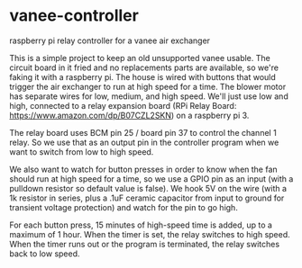 # vanee-controller
raspberry pi relay controller for a vanee air exchanger

This is a simple project to keep an old unsupported vanee usable. The circuit board in it fried and no replacements parts are available, so we're faking it with a raspberry pi. The house is wired with buttons that would trigger the air exchanger to run at high speed for a time. The blower motor has separate wires for low, medium, and high speed. We'll just use low and high, connected to a relay expansion board (RPi Relay Board: https://www.amazon.com/dp/B07CZL2SKN) on a raspberry pi 3. 

The relay board uses BCM pin 25 / board pin 37 to control the channel 1 relay. So we use that as an output pin in the controller program when we want to switch from low to high speed. 

We also want to watch for button presses in order to know when the fan should run at high speed for a time, so we use a GPIO pin as an input (with a pulldown resistor so default value is false). We hook 5V on the wire (with a 1k resistor in series, plus a .1uF ceramic capacitor from input to ground for transient voltage protection) and watch for the pin to go high. 

For each button press, 15 minutes of high-speed time is added, up to a maximum of 1 hour. When the timer is set, the relay switches to high speed. When the timer runs out or the program is terminated, the relay switches back to low speed.
